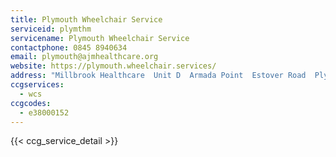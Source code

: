 ```yaml
---
title: Plymouth Wheelchair Service
serviceid: plymthm
servicename: Plymouth Wheelchair Service
contactphone: 0845 8940634
email: plymouth@ajmhealthcare.org
website: https://plymouth.wheelchair.services/
address: "Millbrook Healthcare  Unit D  Armada Point  Estover Road  Plymouth  Devon  PL6 7PY"
ccgservices:
  - wcs
ccgcodes:
  - e38000152
---
```


{{< ccg_service_detail >}}
